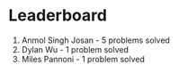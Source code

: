 # Leaderboard
1. Anmol Singh Josan - 5 problems solved
2. Dylan Wu - 1 problem solved
3. Miles Pannoni - 1 problem solved

